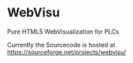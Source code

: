 WebVisu
=======

Pure HTML5 WebVisualization for PLCs

Currently the Sourcecode is hosted at https://sourceforge.net/projects/webvisu/
